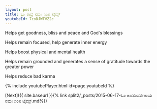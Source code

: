 ```yaml
---
layout: post
title: ಓಂ ರಾವ್ಯೆ ನಮಃ ೧೦೮ ಟೈಮ್ಸ್
youtubeId: 7coDJWTVZ2c
---
```

 
 
Helps get goodness, bliss and peace and God's blessings
 
Helps remain focused, help generate inner energy 
 
Helps boost physical and mental health 
 
Helps remain grounded and generates a sense of gratitude towards the greater power 
 
Helps reduce bad karma
 
 
 
 


{% include youtubePlayer.html id=page.youtubeId %}
 
[Next]({{ site.baseurl }}{% link  split2/_posts/2015-06-17-ಓಂ ಅಹಸಂವರ್ತಕಾಯ ನಮಃ ೧೦೮ ಟೈಮ್ಸ್.md%})
 
